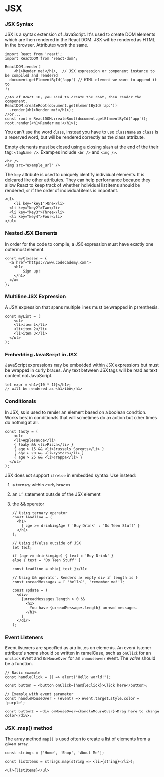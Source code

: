 # JSX

### JSX Syntax

JSX is a syntax extension of JavaScript. It's used to create DOM elements which are then rendered in the React DOM. JSX will be rendered as HTML in the browser. Attributes work the same.

```react
import React from 'react';
import ReactDOM from 'react-dom';

ReactDOM.render(
	<h1>Render me!</h1>,  // JSX expression or component instance to be compiled and rendered
  document.getElementById('app') // HTML element we want to append it to
);

//As of React 18, you need to create the root, then render the component.
ReactDOM.createRoot(document.getElementById('app'))
  .render(<h1>Render me!</h1>);
//or...
const root = ReactDOM.createRoot(document.getElementById('app'));
root.render(<h1>Render me!</h1>);
```

You can't use the word `class`, instead you have to use `className` as `class` is a reserved word, but will be rendered correctly as the class attribute.

Empty elements must be closed using a closing slash at the end of the their tag: `<tagName />`. Examples include `<br />` and `<img />`.

```react
<br />
<img src="example_url" />
```

The `key` attribute is used to uniquely identify individual elements. It is delcared like other attributes. They can help performance because they allow React to keep track of whether individual list items should be rendered, or if the order of individual items is important.

```react
<ul>
	<li key="key1">One</li>
  <li key="key2">Two</li>
  <li key="key3">Three</li>
  <li key="key4">Four</li>
</ul>
```



### Nested JSX Elements

In order for the code to compile, a JSX expression must have exactly one outermost element.

```react
const myClasses = {
  <a href="https://www.codecademy.com">
  	<h1>
  		Sign up!
  	</h1>
  </a>
};
```



### Multiline JSX Expression

A JSX expression that spans multiple lines must be wrapped in parenthesis.

```react
const myList = (
	<ul>
  	<li>item 1</li>
  	<li>item 2</li>
  	<li>item 3</li>
  </ul>
);
```



### Embedding JavaScript in JSX

JavaScript expressions may be embedded within JSX expressions but must be wrapped in curly braces. Any text between JSX tags will be read as text content not JavaScript.

```react
let expr = <h1>{10 * 10}</h1>;
// will be rendered as <h1>100</h1>
```



### Conditionals

In JSX, `&&` is used to render an element based on a boolean condition. Works best in conditionals that will sometimes do an action but other times do nothing at all.

```react
const tasty = (
	<ul>
  	<li>Applesauce</li>
    { !baby && <li>Pizza</li> }
    { age > 15 && <li>Brussels Sprouts</li> }
    { age > 20 && <li>Oysters</li> }
    { age > 25 && <li>Grappa</li> }
  </ul>
);
```

JSX does not support `if/else` in embedded syntax. Use instead:

1. a ternary within curly braces

2. an `if` statement outside of the JSX element

3. the && operator

   ```react
   // Using ternary operator
   const headline = (
     <h1>
       { age >= drinkingAge ? 'Buy Drink' : 'Do Teen Stuff' }
     </h1>
   );
    
   // Using if/else outside of JSX 
   let text;
    
   if (age >= drinkingAge) { text = 'Buy Drink' }
   else { text = 'Do Teen Stuff' }
    
   const headline = <h1>{ text }</h1>
    
   // Using && operator. Renders as empty div if length is 0
   const unreadMessages = [ 'hello?', 'remember me!'];
    
   const update = (
     <div>
       {unreadMessages.length > 0 &&
         <h1>
           You have {unreadMessages.length} unread messages.
         </h1>
       }
     </div>
   );
   ```

   

### Event Listeners

Event listeners are specified as attributes on elements. An event listener attribute's *name* should be written in camelCase, such as `onClick` for an `onclick` event and `OnMouseOver` for an `onmouseover` event. The *value* should be a function.

```react
// Basic example
const handleClick = () => alert("Hello world!");
 
const button = <button onClick={handleClick}>Click here</button>;
 
// Example with event parameter
const handleMouseOver = (event) => event.target.style.color = 'purple';
 
const button2 = <div onMouseOver={handleMouseOver}>Drag here to change color</div>;
```



### JSX .map() method

The array method `map()` is used often to create a list of elements from a given array.

```react
const strings = ['Home', 'Shop', 'About Me'];

const listItems = strings.map(string => <li>{string}</li>);

<ul>{listItems}</ul>
```

